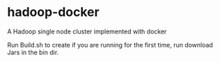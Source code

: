 # hadoop-docker
A Hadoop single node cluster implemented with docker

Run Build.sh to create
if you are running for the first time, run download Jars in the bin dir.
